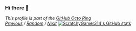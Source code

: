 ### Hi there 👋

<!--
**ScratchyGamer314/ScratchyGamer314** is a ✨ _special_ ✨ repository because its `README.md` (this file) appears on your GitHub profile.

Here are some ideas to get you started:

- 🔭 I’m currently working on ...
- 🌱 I’m currently learning ...
- 👯 I’m looking to collaborate on ...
- 🤔 I’m looking for help with ...
- 💬 Ask me about ...
- 📫 How to reach me: ...
- 😄 Pronouns: ...
- ⚡ Fun fact: ...
-->


*This profile is part of the [GitHub Octo Ring](https://octo-ring.com/)*  
*[Previous](https://octo-ring.com/p/ScratchyGamer314/prev) / [Random](https://octo-ring.com/p/ScratchyGamer314/random) / [Next](https://octo-ring.com/p/ScratchyGamer314/next)*
[![ScratchyGamer314's GitHub stats](https://github-readme-stats.vercel.app/api?username=ScratchyGamer314)](https://github.com/anuraghazra/github-readme-stats)
